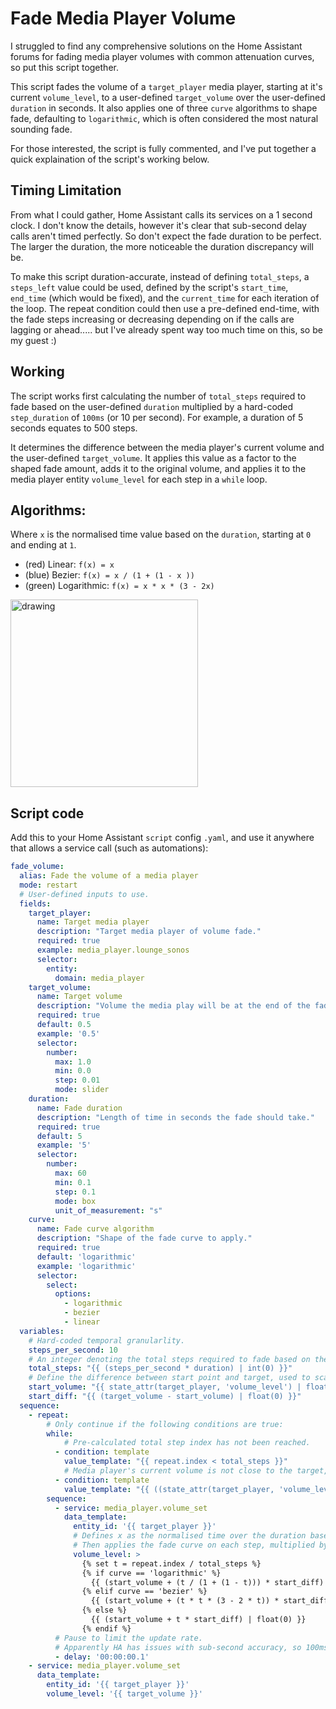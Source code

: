 # Fade Media Player Volume

I struggled to find any comprehensive solutions on the Home Assistant forums for fading media player volumes with common attenuation curves, so put this script together.

This script fades the volume of a `target_player` media player, starting at it's current `volume_level`, to a user-defined `target_volume` over the user-defined `duration` in seconds. It also applies one of three `curve` algorithms to shape fade, defaulting to `logarithmic`, which is often considered the most natural sounding fade.

For those interested, the script is fully commented, and I've put together a quick explaination of the script's working below.

## Timing Limitation
From what I could gather, Home Assistant calls its services on a 1 second clock. I don't know the details, however it's clear that sub-second delay calls aren't timed perfectly. So don't expect the fade duration to be perfect. The larger the duration, the more noticeable the duration discrepancy will be.

To make this script duration-accurate, instead of defining `total_steps`, a `steps_left` value could be used, defined by the script's `start_time`, `end_time` (which would be fixed), and the `current_time` for each iteration of the loop. The repeat condition could then use a pre-defined end-time, with the fade steps increasing or decreasing depending on if the calls are lagging or ahead..... but I've already spent way too much time on this, so be my guest :)

## Working

The script works first calculating the number of `total_steps` required to fade based on the user-defined `duration` multiplied by a hard-coded `step_duration` of `100ms` (or 10 per second). For example, a duration of 5 seconds equates to 500 steps.

It determines the difference between the media player's current volume and the user-defined `target_volume`. It applies this value as a factor to the shaped fade amount, adds it to the original volume, and applies it to the media player entity `volume_level` for each step in a `while` loop.

## Algorithms:
Where `x` is the normalised time value based on the `duration`, starting at `0` and ending at `1`.
- (red) Linear: `f(x) = x` 
- (blue) Bezier: `f(x) = x / (1 + (1 - x ))`
- (green) Logarithmic: `f(x) = x * x * (3 - 2x)`

<img src="https://bs.chrisvik.com/uploads/images/gallery/2021-10/scaled-1680-/fade-curves.png" alt="drawing" width="300"/>


## Script code

Add this to your Home Assistant `script` config `.yaml`, and use it anywhere that allows a service call (such as automations):

```yaml
fade_volume:
  alias: Fade the volume of a media player
  mode: restart
  # User-defined inputs to use.
  fields:
    target_player:
      name: Target media player
      description: "Target media player of volume fade."
      required: true
      example: media_player.lounge_sonos
      selector:
        entity:
          domain: media_player
    target_volume:
      name: Target volume
      description: "Volume the media play will be at the end of the fade duration."
      required: true
      default: 0.5
      example: '0.5'
      selector:
        number:
          max: 1.0
          min: 0.0
          step: 0.01
          mode: slider
    duration:
      name: Fade duration
      description: "Length of time in seconds the fade should take."
      required: true
      default: 5
      example: '5'
      selector:
        number:
          max: 60
          min: 0.1
          step: 0.1
          mode: box
          unit_of_measurement: "s"
    curve:
      name: Fade curve algorithm
      description: "Shape of the fade curve to apply."
      required: true
      default: 'logarithmic'
      example: 'logarithmic'
      selector:
        select:
          options:
            - logarithmic
            - bezier
            - linear
  variables:
    # Hard-coded temporal granularlity.
    steps_per_second: 10
    # An integer denoting the total steps required to fade based on the user-defined duration and steps per second.
    total_steps: "{{ (steps_per_second * duration) | int(0) }}"
    # Define the difference between start point and target, used to scale each fade step.
    start_volume: "{{ state_attr(target_player, 'volume_level') | float(0) }}"
    start_diff: "{{ (target_volume - start_volume) | float(0) }}"
  sequence:
    - repeat:
        # Only continue if the following conditions are true:
        while:
            # Pre-calculated total step index has not been reached.
          - condition: template
            value_template: "{{ repeat.index < total_steps }}"
            # Media player's current volume is not close to the target, otherwise we're just wasting processing time.
          - condition: template
            value_template: "{{ ((state_attr(target_player, 'volume_level') - target_volume) | abs) > 0.001 }}"
        sequence:
          - service: media_player.volume_set
            data_template:
              entity_id: '{{ target_player }}'
              # Defines x as the normalised time over the duration based on the repeat index.
              # Then applies the fade curve on each step, multiplied by the difference factor.
              volume_level: >
                {% set t = repeat.index / total_steps %}
                {% if curve == 'logarithmic' %}
                  {{ (start_volume + (t / (1 + (1 - t))) * start_diff) | float(0) }}
                {% elif curve == 'bezier' %}
                  {{ (start_volume + (t * t * (3 - 2 * t)) * start_diff) | float(0) }}
                {% else %}
                  {{ (start_volume + t * start_diff) | float(0) }}
                {% endif %}
          # Pause to limit the update rate.
          # Apparently HA has issues with sub-second accuracy, so 100ms will have to do.
          - delay: '00:00:00.1'
    - service: media_player.volume_set
      data_template:
        entity_id: '{{ target_player }}'
        volume_level: '{{ target_volume }}'
```
